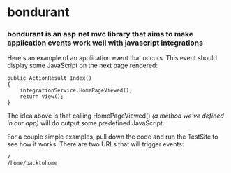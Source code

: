 bondurant
========

### bondurant is an asp.net mvc library that aims to make application events work well with javascript integrations

Here's an example of an application event that occurs. This event should display some JavaScript on the next page rendered:

    public ActionResult Index()
    {
        integrationService.HomePageViewed();
        return View();
    }

The idea above is that calling HomePageViewed() *(a method we've defined in our app)* will do output some predefined JavaScript.

For a couple simple examples, pull down the code and run the TestSite to see how it works. There are two URLs that will trigger events:

    /
    /home/backtohome
